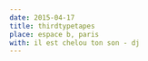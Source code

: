 ```yaml
---
date: 2015-04-17
title: thirdtypetapes
place: espace b, paris
with: il est chelou ton son - dj
---
```

